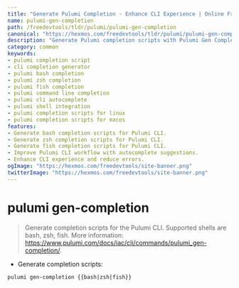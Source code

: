 ```yaml
---
title: "Generate Pulumi Completion - Enhance CLI Experience | Online Free DevTools by Hexmos"
name: pulumi-gen-completion
path: /freedevtools/tldr/pulumi/pulumi-gen-completion
canonical: "https://hexmos.com/freedevtools/tldr/pulumi/pulumi-gen-completion/"
description: "Generate Pulumi completion scripts with Pulumi Gen Completion for enhanced CLI usage. Improve workflow efficiency and reduce errors. Free online tool, no registration required."
category: common
keywords:
- pulumi completion script
- cli completion generator
- pulumi bash completion
- pulumi zsh completion
- pulumi fish completion
- pulumi command line completion
- pulumi cli autocomplete
- pulumi shell integration
- pulumi completion scripts for linux
- pulumi completion scripts for macos
features:
- Generate bash completion scripts for Pulumi CLI.
- Generate zsh completion scripts for Pulumi CLI.
- Generate fish completion scripts for Pulumi CLI.
- Improve Pulumi CLI workflow with autocomplete suggestions.
- Enhance CLI experience and reduce errors.
ogImage: "https://hexmos.com/freedevtools/site-banner.png"
twitterImage: "https://hexmos.com/freedevtools/site-banner.png"
---
```


# pulumi gen-completion

> Generate completion scripts for the Pulumi CLI.
> Supported shells are bash, zsh, fish.
> More information: <https://www.pulumi.com/docs/iac/cli/commands/pulumi_gen-completion/>.

- Generate completion scripts:

`pulumi gen-completion {{bash|zsh|fish}}`
